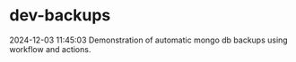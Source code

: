# dev-backups
2024-12-03 11:45:03 Demonstration of automatic mongo db backups using workflow and actions.

